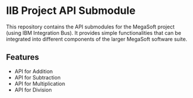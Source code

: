 # IIB Project API Submodule
This repository contains the API submodules for the MegaSoft project (using IBM Integration Bus). It provides simple functionalities that can be integrated into different components of the larger MegaSoft software suite.
## Features
- API for Addition
- API for Subtraction
- API for Multiplication
- API for Division
  
